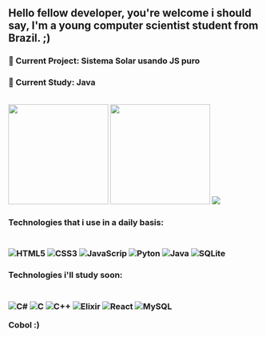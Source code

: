 ## Hello fellow developer, you're welcome i should say, I'm a young computer scientist student from Brazil. ;)

### 🤖 Current Project: **Sistema Solar usando JS puro**
### 🌱 Current Study: **Java**
<br/>
<span>
  <img height="200px" src="https://github-readme-stats.vercel.app/api?username=RafaelPulzi&show_icons=true&theme=transparent"/>
  <img height="200px" src="https://github-readme-stats.vercel.app/api/top-langs/?username=RafaelPulzi&show_icons=true&layout=donut&theme=transparent&langs_count=100&exclude_repo=Determinante-Credito-Carbono-Simplificado,Determinante-Credito-Carbono"/>
<span/>
 <img position="center" src="https://github-readme-stats.vercel.app/api/wakatime?username=RafaelPulzi&theme=transparent"/>
<br/>
  
<h3>Technologies that i use in a daily basis:<h3/>
  
<div style="display: inline_block"><br/>
  <img alt="HTML5" src="https://img.shields.io/badge/HTML5-E34F26?style=for-the-badge&logo=html5&logoColor=white" />
  <img alt="CSS3" src="https://img.shields.io/badge/CSS3-1572B6?style=for-the-badge&logo=css3&logoColor=white" />
  <img alt="JavaScrip" src="https://img.shields.io/badge/JavaScript-F7DF1E?style=for-the-badge&logo=javascript&logoColor=black" />
  <img alt="Pyton" src="https://img.shields.io/badge/Python-14354C?style=for-the-badge&logo=python&logoColor=white" />
  <img alt="Java" src="https://img.shields.io/badge/Java-ED8B00?style=for-the-badge&logo=openjdk&logoColor=white" />
  <img alt="SQLite" src="https://img.shields.io/badge/SQLite-07405E?style=for-the-badge&logo=sqlite&logoColor=white" />
</div>

<h3>Technologies i'll study soon:<h3/>
<div style="display: inline_block"><br/>
  <img alt="C#" src="https://img.shields.io/badge/C%23-239120?style=for-the-badge&logo=c-sharp&logoColor=white" />
  <img alt="C" src="https://img.shields.io/badge/C-00599C?style=for-the-badge&logo=c&logoColor=white" />
  <img alt="C++" src="https://img.shields.io/badge/C%2B%2B-00599C?style=for-the-badge&logo=c%2B%2B&logoColor=white" />
  <img alt="Elixir" src="https://img.shields.io/badge/Elixir-4B275F?style=for-the-badge&logo=elixir&logoColor=white" />
  <img alt="React" src="https://img.shields.io/badge/React-20232A?style=for-the-badge&logo=react&logoColor=61DAFB" />
  <img alt="MySQL" src="https://img.shields.io/badge/MySQL-00000F?style=for-the-badge&logo=mysql&logoColor=white" />
  <p>Cobol :)</p>
</div>
